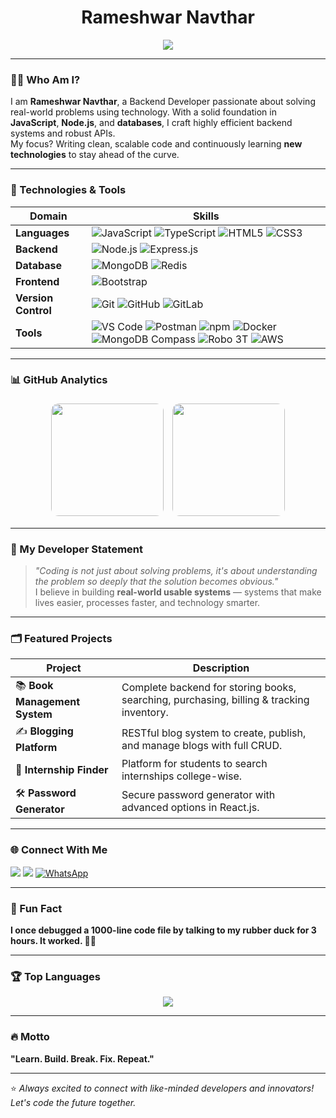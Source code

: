 <!-- Banner Section -->
<h1 align="center"> Rameshwar Navthar</h1>
<p align="center">
    <img src="https://readme-typing-svg.demolab.com?font=Fira+Code&weight=700&pause=1000&color=FF4C4C&center=true&vCenter=true&repeat=true&width=900&lines=Backend+Developer+%7C+API+%26+Cloud+Expert+%7C+Problem+Solver;Node.js+%7C+Express.js+%7C+MongoDB+%7C+Redis;JavaScript+%7C+TypeScript+%7C+Git;AWS+S3+%7C+Basic+HTML+%26+CSS;Learning%2C+Building%2C+Innovating+Every+Day+%F0%9F%9A%80">
</p>

---

### 🧑‍💻 Who Am I?
I am **Rameshwar Navthar**, a Backend Developer passionate about solving real-world problems using technology. With a solid foundation in **JavaScript**, **Node.js**, and **databases**, I craft highly efficient backend systems and robust APIs.  
My focus? Writing clean, scalable code and continuously learning **new technologies** to stay ahead of the curve.

---

### 🔗 Technologies & Tools

| Domain | Skills |
|---|---|
| **Languages** | ![JavaScript](https://img.shields.io/badge/JavaScript-F7DF1E?style=flat-square&logo=javascript&logoColor=black) ![TypeScript](https://img.shields.io/badge/TypeScript-3178C6?style=flat-square&logo=typescript&logoColor=white) ![HTML5](https://img.shields.io/badge/HTML5-E34F26?style=flat-square&logo=html5&logoColor=white) ![CSS3](https://img.shields.io/badge/CSS3-1572B6?style=flat-square&logo=css3&logoColor=white) |
| **Backend** | ![Node.js](https://img.shields.io/badge/Node.js-339933?style=flat-square&logo=nodedotjs&logoColor=white) ![Express.js](https://img.shields.io/badge/Express.js-000000?style=flat-square&logo=express&logoColor=white) |
| **Database** | ![MongoDB](https://img.shields.io/badge/MongoDB-47A248?style=flat-square&logo=mongodb&logoColor=white) ![Redis](https://img.shields.io/badge/Redis-DC382D?style=flat-square&logo=redis&logoColor=white) |
| **Frontend** | ![Bootstrap](https://img.shields.io/badge/Bootstrap-7952B3?style=flat-square&logo=bootstrap&logoColor=white) |
| **Version Control** | ![Git](https://img.shields.io/badge/Git-F05032?style=flat-square&logo=git&logoColor=white) ![GitHub](https://img.shields.io/badge/GitHub-181717?style=flat-square&logo=github&logoColor=white) ![GitLab](https://img.shields.io/badge/GitLab-FC6D26?style=flat-square&logo=gitlab&logoColor=white) |
| **Tools** | ![VS Code](https://img.shields.io/badge/VSCode-007ACC?style=flat-square&logo=visualstudiocode&logoColor=white) ![Postman](https://img.shields.io/badge/Postman-FF6C37?style=flat-square&logo=postman&logoColor=white) ![npm](https://img.shields.io/badge/npm-CB3837?style=flat-square&logo=npm&logoColor=white) ![Docker](https://img.shields.io/badge/Docker-2496ED?style=flat-square&logo=docker&logoColor=white) ![MongoDB Compass](https://img.shields.io/badge/MongoDB_Compass-47A248?style=flat-square&logo=mongodb&logoColor=white) ![Robo 3T](https://img.shields.io/badge/Robo_3T-4DB33D?style=flat-square&logo=mongodb&logoColor=white) ![AWS](https://img.shields.io/badge/AWS_S3-232F3E?style=flat-square&logo=amazonaws&logoColor=white) |

---

### 📊 GitHub Analytics
<div align="center">

<!-- GitHub Stats -->
<img height="180" style="border-radius:12px; margin:5px;" src="https://github-readme-stats.vercel.app/api?username=JayRameshwar-N&show_icons=true&theme=radical&count_private=true" />

<!-- GitHub Streak -->
<img height="180" style="border-radius:12px; margin:5px;" src="https://github-readme-streak-stats.herokuapp.com/?user=JayRameshwar-N&theme=radical" />

</div>


---

### 🌟 My Developer Statement
> *"Coding is not just about solving problems, it's about understanding the problem so deeply that the solution becomes obvious."*  
> I believe in building **real-world usable systems** — systems that make lives easier, processes faster, and technology smarter.  

---

### 🗂️ Featured Projects
| Project | Description |
|---|---|
| 📚 **Book Management System** | Complete backend for storing books, searching, purchasing, billing & tracking inventory. |
| ✍️ **Blogging Platform** | RESTful blog system to create, publish, and manage blogs with full CRUD. |
| 🔗 **Internship Finder** | Platform for students to search internships college-wise. |
| 🛠️ **Password Generator** | Secure password generator with advanced options in React.js. |

---

### 🌐 Connect With Me
<p>
    <a href="linkedin.com/in/rameshwarnavathar" target="_blank"><img src="https://img.shields.io/badge/-LinkedIn-0077B5?style=flat-square&logo=Linkedin&logoColor=white"/></a>
    <a href="mailto:rameshwarsahebrao72@gmail.com" target="_blank"><img src="https://img.shields.io/badge/-Gmail-D14836?style=flat-square&logo=Gmail&logoColor=white"/></a>
    <a href="https://wa.me/919370411775" target="_blank" rel="noopener noreferrer">
    <img src="https://img.shields.io/badge/-WhatsApp-25D366?style=flat-square&logo=whatsapp&logoColor=white" alt="WhatsApp"/>
  </a>
</p>

---

### 📢 Fun Fact
**I once debugged a 1000-line code file by talking to my rubber duck for 3 hours. It worked. 🦆✨**

---

### 🏆 Top Languages
<p align="center">
    <img src="https://github-readme-stats.vercel.app/api/top-langs/?username=JayRameshwar-N&layout=compact&theme=radical&langs_count=10" />
</p>


---

### 🔥 Motto
**"Learn. Build. Break. Fix. Repeat."**

---

⭐️ *Always excited to connect with like-minded developers and innovators! Let's code the future together.*  
